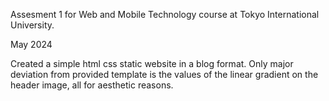 Assesment 1 for Web and Mobile Technology course at Tokyo International University.

May 2024

Created a simple html css static website in a blog format. Only major deviation from provided template is the values of the linear gradient on the header image, all for aesthetic reasons.
